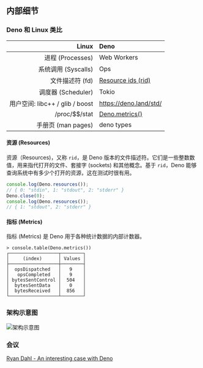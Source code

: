 ## 内部细节

### Deno 和 Linux 类比

|                       **Linux** | **Deno**                              |
| ------------------------------: | :------------------------------------ |
|                进程 (Processes) | Web Workers                           |
|             系统调用 (Syscalls) | Ops                                   |
|                 文件描述符 (fd) | [Resource ids (rid)](#资源-resources) |
|              调度器 (Scheduler) | Tokio                                 |
| 用户空间: libc++ / glib / boost | https://deno.land/std/                |
|                 /proc/\$\$/stat | [Deno.metrics()](#指标-metrics)       |
|              手册页 (man pages) | deno types                            |

#### 资源 (Resources)

资源（Resources)，又称 `rid`，是 Deno 版本的文件描述符。它们是一些整数数值，用来指代打开的文件、套接字 (sockets) 和其他概念。基于 `rid`，Deno 能够查询系统中有多少个打开的资源，这在测试时很有用。

```ts
console.log(Deno.resources());
// { 0: "stdin", 1: "stdout", 2: "stderr" }
Deno.close(0);
console.log(Deno.resources());
// { 1: "stdout", 2: "stderr" }
```

#### 指标 (Metrics)

指标 (Metrics) 是 Deno 用于各种统计数据的内部计数器。

```shell
> console.table(Deno.metrics())
┌──────────────────┬────────┐
│     (index)      │ Values │
├──────────────────┼────────┤
│  opsDispatched   │   9    │
│   opsCompleted   │   9    │
│ bytesSentControl │  504   │
│  bytesSentData   │   0    │
│  bytesReceived   │  856   │
└──────────────────┴────────┘
```

### 架构示意图

![架构示意图](schematic_v0.2.png)

### 会议

[Ryan Dahl - An interesting case with
Deno](https://www.youtube.com/watch?v=1b7FoBwxc7E)
